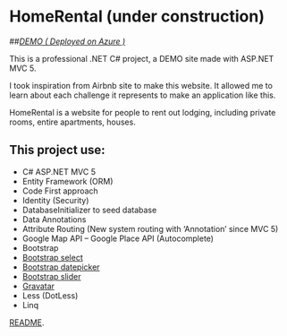 # HomeRental (under construction)

##[*DEMO ( Deployed on Azure )*](http://homerental.azurewebsites.net)

This is a professional .NET C# project, a DEMO site made with ASP.NET MVC 5.

I took inspiration from Airbnb site to make this website. It allowed me to learn about each challenge it represents to make an application like this.

HomeRental is a website for people to rent out lodging, including private rooms, entire apartments, houses.

## This project use:
-	C# ASP.NET MVC 5
-	Entity Framework (ORM)
-	Code First approach
-	Identity (Security)
-	DatabaseInitializer to seed database
-	Data Annotations
-	Attribute Routing (New system routing with ‘Annotation’ since MVC 5)
-	Google Map API – Google Place API (Autocomplete)
-	Bootstrap
-	[Bootstrap select](http://silviomoreto.github.io/bootstrap-select/)
-	[Bootstrap datepicker](http://www.eyecon.ro/bootstrap-datepicker/)
-	[Bootstrap slider](http://www.eyecon.ro/bootstrap-slider/)
-	[Gravatar](https://en.gravatar.com/)
-	Less (DotLess) 
-	Linq


[README](https://github.com/amorel/HomeRental).





